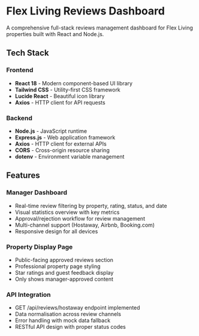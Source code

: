 # Flex Living Reviews Dashboard

A comprehensive full-stack reviews management dashboard for Flex Living properties built with React and Node.js.

## Tech Stack 
### Frontend
- **React 18** - Modern component-based UI library
- **Tailwind CSS** - Utility-first CSS framework
- **Lucide React** - Beautiful icon library
- **Axios** - HTTP client for API requests

### Backend
- **Node.js** - JavaScript runtime
- **Express.js** - Web application framework
- **Axios** - HTTP client for external APIs
- **CORS** - Cross-origin resource sharing
- **dotenv** - Environment variable management

## Features

### Manager Dashboard
- Real-time review filtering by property, rating, status, and date
- Visual statistics overview with key metrics
- Approval/rejection workflow for review management
- Multi-channel support (Hostaway, Airbnb, Booking.com)
- Responsive design for all devices

### Property Display Page
- Public-facing approved reviews section
- Professional property page styling
- Star ratings and guest feedback display
- Only shows manager-approved content

### API Integration
- GET /api/reviews/hostaway endpoint implemented
- Data normalisation across review channels
- Error handling with mock data fallback
- RESTful API design with proper status codes